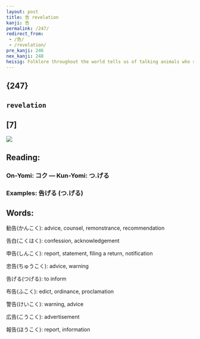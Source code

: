 ```yaml
---
layout: post
title: 告 revelation
kanji: 告
permalink: /247/
redirect_from:
 - /告/
 - /revelation/
pre_kanji: 246
nex_kanji: 248
heisig: Folklore throughout the world tells us of talking animals who show a wisdom superior to that of human beings, and that same tradition has found its way into television shows and cartoons right into our own century. This character depicts <b>revelation</b> through the <i>mouth</i> of a <i>cow</i>, suggesting oracular utterances about truths hidden to human intelligence.
---
```


## {247}

## `revelation`

## [7]

<div class="stroke"><img src="E5918A.png" /></div>

## Reading:

### On-Yomi: コク &mdash; Kun-Yomi: つ.げる

### Examples: 告げる (つ.げる)

## Words:

勧告(かんこく): advice, counsel, remonstrance, recommendation

告白(こくはく): confession, acknowledgement

申告(しんこく): report, statement, filing a return, notification

忠告(ちゅうこく): advice, warning

告げる(つげる): to inform

布告(ふこく): edict, ordinance, proclamation

警告(けいこく): warning, advice

広告(こうこく): advertisement

報告(ほうこく): report, information
